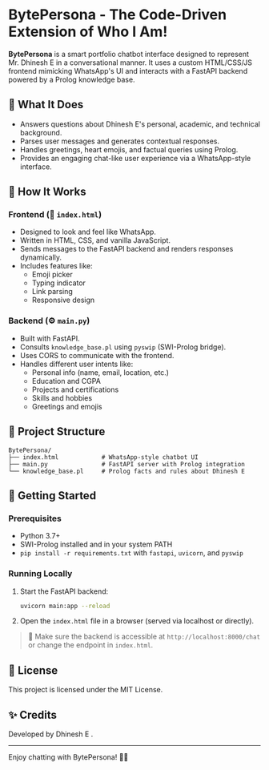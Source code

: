 # BytePersona - The Code-Driven Extension of Who I Am!

**BytePersona** is a smart portfolio chatbot interface designed to represent Mr. Dhinesh E in a conversational manner. It uses a custom HTML/CSS/JS frontend mimicking WhatsApp's UI and interacts with a FastAPI backend powered by a Prolog knowledge base.

## 💬 What It Does

- Answers questions about Dhinesh E's personal, academic, and technical background.
- Parses user messages and generates contextual responses.
- Handles greetings, heart emojis, and factual queries using Prolog.
- Provides an engaging chat-like user experience via a WhatsApp-style interface.

## 🧠 How It Works

### Frontend (📱 `index.html`)
- Designed to look and feel like WhatsApp.
- Written in HTML, CSS, and vanilla JavaScript.
- Sends messages to the FastAPI backend and renders responses dynamically.
- Includes features like:
  - Emoji picker
  - Typing indicator
  - Link parsing
  - Responsive design

### Backend (⚙️ `main.py`)
- Built with FastAPI.
- Consults `knowledge_base.pl` using `pyswip` (SWI-Prolog bridge).
- Uses CORS to communicate with the frontend.
- Handles different user intents like:
  - Personal info (name, email, location, etc.)
  - Education and CGPA
  - Projects and certifications
  - Skills and hobbies
  - Greetings and emojis

## 📁 Project Structure

```
BytePersona/
├── index.html            # WhatsApp-style chatbot UI
├── main.py               # FastAPI server with Prolog integration
└── knowledge_base.pl     # Prolog facts and rules about Dhinesh E
```

## 🚀 Getting Started

### Prerequisites

- Python 3.7+
- SWI-Prolog installed and in your system PATH
- `pip install -r requirements.txt` with `fastapi`, `uvicorn`, and `pyswip`

### Running Locally

1. Start the FastAPI backend:
   ```bash
   uvicorn main:app --reload
   ```

2. Open the `index.html` file in a browser (served via localhost or directly).

> 🔗 Make sure the backend is accessible at `http://localhost:8000/chat` or change the endpoint in `index.html`.

## 📄 License

This project is licensed under the MIT License.

## ✨ Credits

Developed by Dhinesh E .

---

Enjoy chatting with BytePersona! 🤖💬

